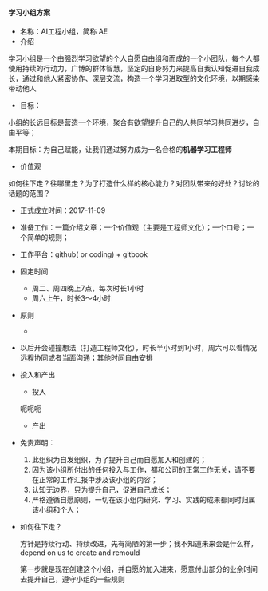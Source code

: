 #### 学习小组方案

* 名称：AI工程小组，简称 AE
* 介绍

学习小组是一个由强烈学习欲望的个人自愿自由组和而成的一个小团队，每个人都使用持续的行动力，广博的群体智慧，坚定的自身努力来提高自我认知促进自我成长，通过和他人紧密协作、深层交流，构造一个学习进取型的文化环境，以期感染带动他人

* 目标：

小组的长远目标是营造一个环境，聚合有欲望提升自己的人共同学习共同进步，自由平等；

本期目标：为自己赋能，让我们通过努力成为一名合格的**机器学习工程师**

* 价值观

如何往下走？往哪里走？为了打造什么样的核心能力？对团队带来的好处？讨论的话题的范围？

* 正式成立时间：2017-11-09

* 准备工作：一篇介绍文章；一个价值观（主要是工程师文化）；一个口号；一个简单的规则；

* 工作平台：github\( or coding\) + gitbook

* 固定时间

  * 周二、周四晚上7点，每次时长1小时
  * 周六上午，时长3～4小时

* 原则

  * 

* 以后开会碰撞想法（打造工程师文化），时长半小时到1小时，周六可以看情况远程协同或者当面沟通；其他时间自由安排

* 投入和产出

  * 投入

  呃呃呃 
    
  * 产出

* 免责声明：
  1. 此组织为自发组织，为了提升自己而自愿加入和创建的；
  2. 因为该小组所付出的任何投入与工作，都和公司的正常工作无关，请不要在正常的工作汇报中涉及该小组的内容；
  3. 认知无边界，只为提升自己，促进自己成长；
  4. 严格遵循自愿原则，一切在该小组内研究、学习、实践的成果都同时归属该小组和个人；

* 如何往下走？

  方针是持续行动、持续改进，先有简陋的第一步；我不知道未来会是什么样，depend on us to create and remould

  第一步就是现在创建这个小组，并自愿的加入进来，愿意付出部分的业余时间去提升自己，遵守小组的一些规则



